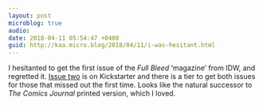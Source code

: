 ```yaml
---
layout: post
microblog: true
audio: 
date: 2018-04-11 05:54:47 +0400
guid: http://kaa.micro.blog/2018/04/11/i-was-hesitant.html
---
```

I hesitanted to get the first issue of the _Full Bleed_ ‘magazine’ from IDW, and regretted it. [Issue two](https://www.kickstarter.com/projects/41834867/full-bleed-vol-2-deep-cuts?ref=home_featured) is on Kickstarter and there is a tier to get both issues for those that missed out the first time. Looks like the natural successor to _The Comics Journal_ printed version, which I loved.
